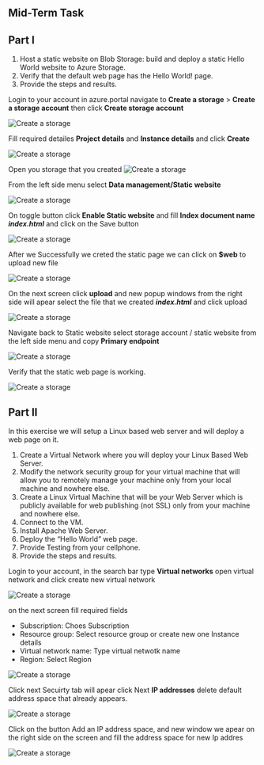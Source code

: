 ## Mid-Term Task


## Part I

1. Host a static website on Blob Storage: build and deploy a static Hello
World website to Azure Storage.
2. Verify that the default web page has the Hello World! page.
3. Provide the steps and results.



Login to your account in azure.portal navigate to  **Create a storage** > **Create a storage account** 
then click **Create storage account**

![Create a storage ](images/01.png) 

Fill required detailes **Project details** and **Instance details** and click **Create**

![Create a storage ](images/1.png) 

Open you storage that you created
![Create a storage ](images/2.png) 

From the left side menu select **Data management/Static website**

![Create a storage ](images/3.png) 

On toggle button click **Enable Static website** and fill **Index document name**  ***index.html*** and click on the Save button

![Create a storage ](images/4.png) 

After we Successfully we creted the static page we can click on **$web** to upload new file 

![Create a storage ](images/5.png) 

On the next screen click **upload** and new popup windows from the right side will apear select the file that we created  ***index.html*** and click upload 

![Create a storage ](images/6.png) 

Navigate back to Static website select storage account / static website from the left side menu and copy **Primary endpoint**

![Create a storage ](images/7.png) 

Verify that the static web page is working.

![Create a storage ](images/8.png) 



## Part II

In this exercise we will setup a Linux based web server and will
deploy a web page on it.
1. Create a Virtual Network where you will deploy your Linux Based
Web Server.
2. Modify the network security group for your virtual machine that will
allow you to remotely manage your machine only from your local
machine and nowhere else.
3. Create a Linux Virtual Machine that will be your Web Server which is
publicly available for web publishing (not SSL) only from your
machine and nowhere else.
4. Connect to the VM.
5. Install Apache Web Server.
6. Deploy the “Hello World” web page.
7. Provide Testing from your cellphone.
8. Provide the steps and results.


Login to your account, in the search bar type **Virtual networks** open virtual network and click create new virtual network

![Create a storage ](images/a1.png) 

on the next screen fill required fields

* Subscription: Choes Subscription
* Resource group: Select resource group or create new one
Instance details
* Virtual network name: Type virtual netwotk name
* Region: Select Region

![Create a storage ](images/a2.png) 

Click next Secuirty tab will apear click Next **IP addresses** delete default address space that already appears.

![Create a storage ](images/a3.png) 


Click on the button Add an IP address space, and new window we apear on the right side on the screen and fill the address space for new Ip addres

![Create a storage ](images/a5.png) 


